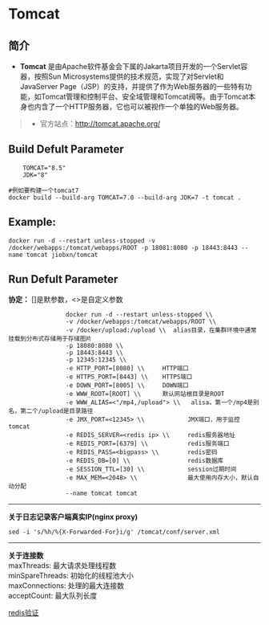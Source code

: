 Tomcat
===
## 简介
* **Tomcat** 是由Apache软件基金会下属的Jakarta项目开发的一个Servlet容器，按照Sun Microsystems提供的技术规范，实现了对Servlet和JavaServer Page（JSP）的支持，并提供了作为Web服务器的一些特有功能，如Tomcat管理和控制平台、安全域管理和Tomcat阀等。由于Tomcat本身也内含了一个HTTP服务器，它也可以被视作一个单独的Web服务器。
> * 官方站点：http://tomcat.apache.org/


## Build Defult Parameter

        TOMCAT="8.5"
        JDK="8"

    #例如要构建一个tomcat7
    docker build --build-arg TOMCAT=7.0 --build-arg JDK=7 -t tomcat .

## Example:

    docker run -d --restart unless-stopped -v /docker/webapps:/tomcat/webapps/ROOT -p 18081:8080 -p 18443:8443 --name tomcat jiobxn/tomcat

## Run Defult Parameter
**协定：** []是默参数，<>是自定义参数

					docker run -d --restart unless-stopped \\
					-v /docker/webapps:/tomcat/webapps/ROOT \\
					-v /docker/upload:/upload \\  alias目录，在集群环境中通常挂载到分布式存储用于存储图片
					-p 18080:8080 \\
					-p 18443:8443 \\
					-p 12345:12345 \\
					-e HTTP_PORT=[8080] \\     HTTP端口
					-e HTTPS_PORT=[8443] \\    HTTPS端口
					-e DOWN_PORT=[8005] \\     DOWN端口
					-e WWW_ROOT=[ROOT] \\      默认网站根目录是ROOT
					-e WWW_ALIAS=<"/mp4,/upload"> \\   alisa，第一个/mp4是别名，第二个/upload是目录路径
					-e JMX_PORT=<12345> \\            JMX端口，用于监控tomcat
					-e REDIS_SERVER=<redis ip> \\     redis服务器地址
					-e REDIS_PORT=[6379] \\           redis服务端口
					-e REDIS_PASS=<bigpass> \\        redis密码
					-e REDIS_DB=[0] \\                redis数据库
					-e SESSION_TTL=[30] \\            session过期时间
					-e MAX_MEM=<2048> \\              最大使用内存大小，默认自动分配
					--name tomcat tomcat

****

**关于日志记录客户端真实IP(nginx proxy)**

    sed -i 's/%h/%{X-Forwarded-For}i/g' /tomcat/conf/server.xml

****

**关于连接数**  
maxThreads: 最大请求处理线程数  
minSpareThreads: 初始化的线程池大小  
maxConnections: 处理的最大连接数  
acceptCount: 最大队列长度  

[redis验证](https://raw.githubusercontent.com/jiobxn/one/master/Script/hello.jsp)

